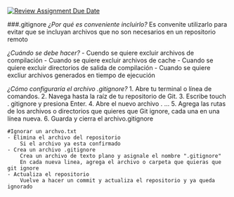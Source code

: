 [![Review Assignment Due Date](https://classroom.github.com/assets/deadline-readme-button-22041afd0340ce965d47ae6ef1cefeee28c7c493a6346c4f15d667ab976d596c.svg)](https://classroom.github.com/a/kl-E8VQf)

###.gitignore
_¿Por qué es conveniente incluirlo?_
    Es convenite utilizarlo para evitar que se incluyan archivos que no son necesarios en un repositorio remoto

_¿Cuándo se debe hacer?_
    - Cuendo se quiere excluir archivos de compilación
    - Cuando se quiere excluir archivos de cache
    - Cuando se quiere excluir directorios de salida de compilación
    - Cuando se quiere excliur archivos generados en tiempo de ejecución 

_¿Cómo configuraría el archivo .gitignore?_
    1. Abre tu terminal o línea de comandos.
    2. Navega hasta la raíz de tu repositorio de Git.
    3. Escribe touch . gitignore y presiona Enter.
    4. Abre el nuevo archivo . ...
    5. Agrega las rutas de los archivos o directorios que quieres que Git ignore, cada una en una línea nueva.
    6. Guarda y cierra el archivo.gitignore

    #Ignorar un archvo.txt
    - Elimina el archivo del repositorio
        Si el archivo ya esta confirmado
    - Crea un archivo .gitignore
        Crea un archivo de texto plano y asignale el nombre ".gitignore"
        En cada nueva linea, agrega el archivo o carpeta que quieras que git ignore
    - Actualiza el repositorio
        Vuelve a hacer un commit y actualiza el repositorio y ya queda ignorado